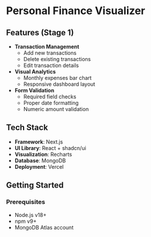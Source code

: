 # Personal Finance Visualizer

## Features (Stage 1)

- **Transaction Management**
  - Add new transactions
  - Delete existing transactions
  - Edit transaction details
- **Visual Analytics**
  - Monthly expenses bar chart
  - Responsive dashboard layout
- **Form Validation**
  - Required field checks
  - Proper date formatting
  - Numeric amount validation

## Tech Stack

- **Framework**: Next.js
- **UI Library**: React + shadcn/ui
- **Visualization**: Recharts
- **Database**: MongoDB
- **Deployment**: Vercel

## Getting Started

### Prerequisites

- Node.js v18+
- npm v9+
- MongoDB Atlas account